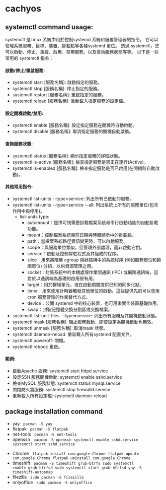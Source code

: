 # cachyos
## systemctl command usage:
systemctl 是Linux 系統中用於控制systemd 系統和服務管理器的指令。 它可以管理系統服務、目標、裝置、掛載點等各種systemd 單位。 透過 systemctl，您可以啟動、停止、重啟、啟用、禁用服務，以及查詢服務狀態等等。
以下是一些常用的 systemctl 指令：
#### 啟動/停止/重啟服務:
+ systemctl start [服務名稱]: 啟動指定的服務。
+ systemctl stop [服務名稱]: 停止指定的服務。
+ systemctl restart [服務名稱]: 重啟指定的服務。
+ systemctl reload [服務名稱]: 重新載入指定服務的設定檔。

#### 設定開機啟動/禁用:
+ systemctl enable [服務名稱]: 設定指定服務在開機時自動啟動。
+ systemctl disable [服務名稱]: 取消指定服務的開機自動啟動。
#### 查詢服務狀態:
+ systemctl status [服務名稱]: 顯示指定服務的詳細狀態。
+ systemctl is-active [服務名稱]: 檢查指定服務是否正在運行(Active)。
+ systemctl is-enabled [服務名稱]: 檢查指定服務是否已啟用(在開機時自動啟動)。
#### 其他常用指令:
+ systemctl list-units --type=service: 列出所有已啟動的服務。
+ systemctl list-units --type=service --all: 列出系統上所有的服務單位(包含作用中與停用)。
  - list-units type:
     - automount：提供可視需要掛載檔案系統和平行啟動功能的自動掛載功能。
     - mount：控制檔案系統目前日期與時間顯示中的掛載點。
     - path：當檔案系統路徑資訊變更時，可以啟動服務。
     - scope：與服務單位類似，但管理外部處理，而非啟動它們。
     - service：啟動及控制常駐程式及其組成的程序。
     - slice：用來將階層 cgroup 樹狀結構中的系統程序 (例如服務單位和範圍單位) 分組，以供資源管理之用。
     - socket：封裝系統中的本機處理作業間通訊 (IPC) 或網路通訊端，這對於以通訊端為基礎的啟用很有用。
     - target：用於群組單元，或在啟動期間提供已知的同步化點。
     - timer：用來使用計時器觸發其他單位的啟動。這些提供先前可以使用 cron 服務管理的作業替代方式。
     - device：公開 systemd 中的核心裝置，也可用來實作裝置基礎啟用。
     - swap：封裝記憶體交換分割區或交換檔案。
+ systemctl list-unit-files --type=service: 列出所有服務及其開機啟動狀態。
+ systemctl mask [服務名稱]: 阻止服務啟動，即使設定為開機啟動也無效。
+ systemctl unmask [服務名稱]: 取消mask 狀態。
+ systemctl daemon-reload: 重新載入所有systemd 配置文件。
+ systemctl poweroff: 關機。
+ systemctl reboot: 重啟。 
#### 範例:
+ 啟動Apache 服務: systemctl start httpd.service
+ 設定SSH 服務開機啟動: systemctl enable sshd.service
+ 檢查MySQL 服務狀態: systemctl status mysql.service
+ 關閉防火牆服務: systemctl stop firewalld.service
+ 重新載入所有設定檔: systemctl daemon-reload

## package installation command
+ yay
  <code>
  pacman -S yay
  </code>
+ flatpak
  <code>
  pacman -S flatpak
  </code>
+ net-tools
  <code>
  pacman -S net-tools</code>
+ openssh
  <code>
  pacman -S openssh
  systemctl enable sshd.service
  systemctl start  sshd.service        
  </code>
+ Chrome
  <code>
  flatpak install com.google.Chrome
  flatpak update  com.google.Chrome
  flatpak uninstall com.google.Chrome
  </code>
+ timeshift
  <code>
  pacman -S timeshift grub-btrfs
  sudo systemctl enable grub-btrfsd
  sudo systemctl start grub-btrfsd
  yay -S timeshift-autosnap
  </code>
+ filezilla
  <code>
  sudo pacman -S filezilla
  </code>
+ onlyoffice
  <code>
  sudo pacman -S onlyoffice
  </code>
